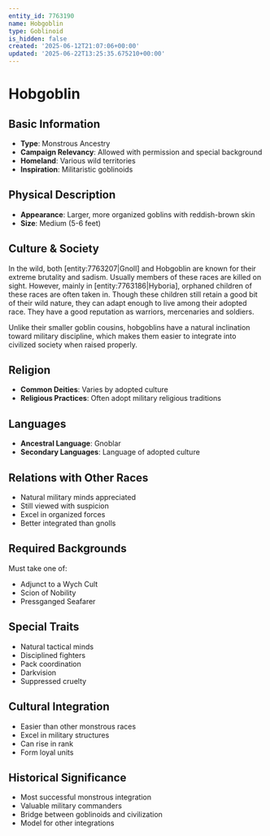 ```yaml
---
entity_id: 7763190
name: Hobgoblin
type: Goblinoid
is_hidden: false
created: '2025-06-12T21:07:06+00:00'
updated: '2025-06-22T13:25:35.675210+00:00'
---
```


# Hobgoblin

## Basic Information

- **Type**: Monstrous Ancestry
- **Campaign Relevancy**: Allowed with permission and special background
- **Homeland**: Various wild territories
- **Inspiration**: Militaristic goblinoids

## Physical Description

- **Appearance**: Larger, more organized goblins with reddish-brown skin
- **Size**: Medium (5-6 feet)

## Culture & Society

In the wild, both [entity:7763207|Gnoll] and Hobgoblin are known for their extreme brutality and sadism. Usually members of these races are killed on sight. However, mainly in [entity:7763186|Hyboria], orphaned children of these races are often taken in. Though these children still retain a good bit of their wild nature, they can adapt enough to live among their adopted race. They have a good reputation as warriors, mercenaries and soldiers.

Unlike their smaller goblin cousins, hobgoblins have a natural inclination toward military discipline, which makes them easier to integrate into civilized society when raised properly.

## Religion

- **Common Deities**: Varies by adopted culture
- **Religious Practices**: Often adopt military religious traditions

## Languages

- **Ancestral Language**: Gnoblar
- **Secondary Languages**: Language of adopted culture

## Relations with Other Races

- Natural military minds appreciated
- Still viewed with suspicion
- Excel in organized forces
- Better integrated than gnolls

## Required Backgrounds

Must take one of:

- Adjunct to a Wych Cult
- Scion of Nobility
- Pressganged Seafarer

## Special Traits

- Natural tactical minds
- Disciplined fighters
- Pack coordination
- Darkvision
- Suppressed cruelty

## Cultural Integration

- Easier than other monstrous races
- Excel in military structures
- Can rise in rank
- Form loyal units

## Historical Significance

- Most successful monstrous integration
- Valuable military commanders
- Bridge between goblinoids and civilization
- Model for other integrations